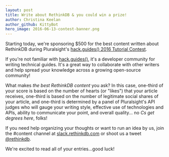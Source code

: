 ```yaml
---
layout: post
title: Write about RethinkDB & you could win a prize!
author: Christina Keelan
author_github: KittyBot
hero_image: 2016-06-13-contest-banner.png
--- 
```

Starting today, we're sponsoring $500 for the best content written about
RethinkDB during Pluralsight's [hack.guides() 2016 Tutorial
Contest](http://tutorials.pluralsight.com/contest/).

If you're not familiar with [hack.guides()](http://tutorials.pluralsight.com/),
it's a developer community for writing technical guides. It's a great way to
collaborate with other writers and help spread your knowledge across a growing
open-source community!
<!--more-->

What makes _the best RethinkDB content_ you ask? In this case, one-third of
your score is based on the number of hearts (or "likes") that your article
receives, one-third is based on the number of legitimate social shares of your
article, and one-third is determined by a panel of Pluralsight's API judges who
will gauge your writing style, effective use of technologies and APIs, ability
to communicate your point, and overall quality... no _Cs get degrees here_,
folks!

If you need help organizing your thoughts or want to run an idea by us, join
the #content channel at [slack.rethinkdb.com](https://join.slack.com/t/rethinkdb/shared_invite/enQtNzAxOTUzNTk1NzMzLWY5ZTA0OTNmMWJiOWFmOGVhNTUxZjQzODQyZjIzNjgzZjdjZDFjNDg1NDY3MjFhYmNhOTY1MDVkNDgzMWZiZWM/) or
shoot us a tweet [@rethinkdb](https://twitter.com/rethinkdb). 

We're excited to read all of your entries...good luck!
